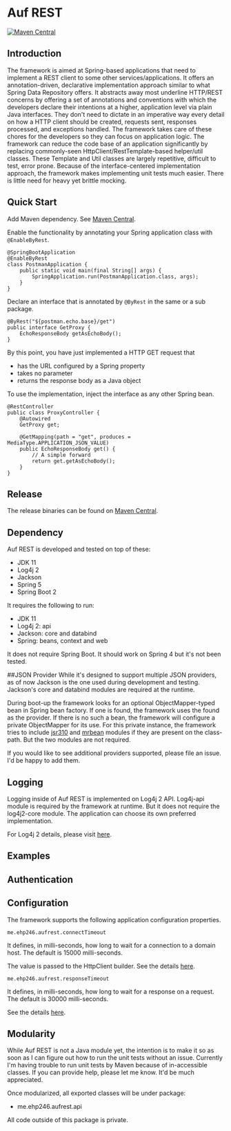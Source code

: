 # Auf REST

[![Maven Central](https://maven-badges.herokuapp.com/maven-central/me.ehp246/auf-rest/badge.svg?style=flat-square)](https://maven-badges.herokuapp.com/maven-central/me.ehp246/auf-rest)

## Introduction
The framework is aimed at Spring-based applications that need to implement a REST client to some other services/applications. It offers an annotation-driven, declarative implementation approach similar to what Spring Data Repository offers. It abstracts away most underline HTTP/REST concerns by offering a set of annotations and conventions with which the developers declare their intentions at a higher, application level via plain Java interfaces. They don't need to dictate in an imperative way every detail on how a HTTP client should be created, requests sent, responses processed, and exceptions handled. The framework takes care of these chores for the developers so they can focus on application logic. The framework can reduce the code base of an application significantly by replacing commonly-seen HttpClient/RestTemplate-based helper/util classes. These Template and Util classes are largely repetitive, difficult to test, error prone. Because of the interface-centered implementation approach, the framework makes implementing unit tests much easier. There is little need for heavy yet brittle mocking.

## Quick Start

Add Maven dependency. See [Maven Central](https://mvnrepository.com/artifact/me.ehp246/auf-rest).

Enable the functionality by annotating your Spring application class with `@EnableByRest`.

```
@SpringBootApplication
@EnableByRest
class PostmanApplication {
	public static void main(final String[] args) {
		SpringApplication.run(PostmanApplication.class, args);
	}
}
```

Declare an interface that is annotated by `@ByRest` in the same or a sub package.

```
@ByRest("${postman.echo.base}/get")
public interface GetProxy {
	EchoResponseBody getAsEchoBody();
}
```
By this point, you have just implemented a HTTP GET request that
* has the URL configured by a Spring property
* takes no parameter
* returns the response body as a Java object


To use the implementation, inject the interface as any other Spring bean.

```
@RestController
public class ProxyController {
	@Autowired
	GetProxy get;
	
	@GetMapping(path = "get", produces = MediaType.APPLICATION_JSON_VALUE)
	public EchoResponseBody get() {
		// A simple forward
		return get.getAsEchoBody();
	}
}
```





## Release
The release binaries can be found on [Maven Central](https://mvnrepository.com/artifact/me.ehp246/auf-rest).

## Dependency
Auf REST is developed and tested on top of these:
* JDK 11
* Log4j 2
* Jackson
* Spring 5
* Spring Boot 2

It requires the following to run:
* JDK 11
* Log4j 2: api
* Jackson: core and databind
* Spring: beans, context and web

It does not require Spring Boot. It should work on Spring 4 but it's not been tested.

##JSON Provider
While it's designed to support multiple JSON providers, as of now Jackson is the one used during development and testing. Jackson's core and databind modules are required at the runtime. 

During boot-up the framework looks for an optional ObjectMapper-typed bean in Spring bean factory. If one is found, the framework uses the found as the provider. If there is no such a bean, the framework will configure a private ObjectMapper for its use. For this private instance, the framework tries to include [jsr310](https://github.com/FasterXML/jackson-modules-java8) and [mrbean](https://github.com/FasterXML/jackson-modules-base/tree/master/mrbean) modules if they are present on the class-path. But the two modules are not required.

If you would like to see additional providers supported, please file an issue. I'd be happy to add them.

## Logging
Logging inside of Auf REST is implemented on Log4j 2 API. Log4j-api module is required by the framework at runtime. But it does not require the log4j2-core module. The application can choose its own preferred implementation.

For Log4j 2 details, please visit [here](https://logging.apache.org/log4j/2.x/manual/index.html).

## Examples
## Authentication
## Configuration
The framework supports the following application configuration properties.


```
me.ehp246.aufrest.connectTimeout
```
It defines, in milli-seconds, how long to wait for a connection to a domain host. The default is 15000 milli-seconds.


The value is passed to the HttpClient builder. See the details [here](https://docs.oracle.com/en/java/javase/11/docs/api/java.net.http/java/net/http/HttpClient.Builder.html#connectTimeout(java.time.Duration)).

```
me.ehp246.aufrest.responseTimeout
```
It defines, in milli-seconds, how long to wait for a response on a request. The default is 30000 milli-seconds.

See the details [here](https://docs.oracle.com/en/java/javase/11/docs/api/java.net.http/java/net/http/HttpRequest.Builder.html#timeout(java.time.Duration)).

## Modularity
While Auf REST is not a Java module yet, the intention is to make it so as soon as I can figure out how to run the unit tests without an issue. Currently I'm having trouble to run unit tests by Maven because of in-accessible classes. If you can provide help, please let me know. It'd be much appreciated.

Once modularized, all exported classes will be under package:
* me.ehp246.aufrest.api

All code outside of this package is private.

